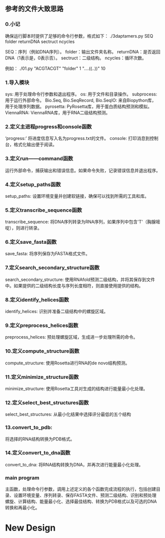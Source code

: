 ## 参考的文件大致思路

### 0.小记
确保运行脚本时提供了足够的命令行参数，格式如下：
./3daptamers.py SEQ folder returnDNA sectruct ncycles

SEQ：序列（例如DNA序列）。
folder：输出文件夹名称。
returnDNA：是否返回DNA（1表示是，0表示否）。
sectruct：二级结构。
ncycles：循环次数。

例如： ./01.py "ACGTACGT" "folder" 1 "....((..))" 10
### 1.导入模块
sys: 用于处理命令行参数和退出程序。
os: 用于文件和目录操作。
subprocess: 用于运行外部命令。
Bio.Seq, Bio.SeqRecord, Bio.SeqIO: 来自Biopython库，用于处理序列数据。
pyrosetta: PyRosetta库，用于蛋白质结构预测和模拟。
ViennaRNA: ViennaRNA库，用于RNA二级结构预测。
### 2.定义主进程progress和console函数
‘progress:’ 将进度信息写入名为progress.txt的文件。
console: 打印消息到控制台，格式化输出便于阅读。
### 3.定义run——command函数
运行外部命令，捕获输出和错误信息。如果命令失败，记录错误信息并退出程序。
### 4.定义setup_paths函数
setup_paths: 设置环境变量并创建软链接，确保可以找到所需的工具和库。
### 5.定义transcribe_sequence函数
transcribe_sequence: 将DNA序列转录为RNA序列，如果序列中包含'T'（胸腺嘧啶），则进行转录。
### 6.定义save_fasta函数
save_fasta: 将序列保存为FASTA格式文件。
### 7.定义search_secondary_structure函数
search_secondary_structure: 使用RNAfold预测二级结构，并将其保存到文件中。如果提供的二级结构长度与序列长度相符，则直接使用提供的结构。
### 8.定义identify_helices函数
identify_helices: 识别并准备二级结构中的螺旋区域。
### 9.定义preprocess_helices函数
preprocess_helices: 预处理螺旋区域，生成进一步处理所需的命令。
### 10.定义compute_structure函数
compute_structure: 使用Rosetta进行RNA的de novo结构预测。
### 11.定义minimize_structure函数
minimize_structure: 使用Rosetta工具对生成的结构进行能量最小化处理。
### 12.定义select_best_structures函数
select_best_structures: 从最小化结果中选择评分最低的五个结构
### 13.convert_to_pdb:   
将选择的RNA结构转换为PDB格式。
### 14.定义convert_to_dna函数
convert_to_dna: 将RNA结构转换为DNA，并再次进行能量最小化处理。
### main program
主函数，处理命令行参数，调用上述定义的各个函数完成流程的执行，包括创建目录、设置环境变量、序列转录、保存FASTA文件、预测二级结构、识别和预处理螺旋、计算结构、能量最小化、选择最佳结构、转换为PDB格式以及可选的DNA转换和再最小化。

# New Design
